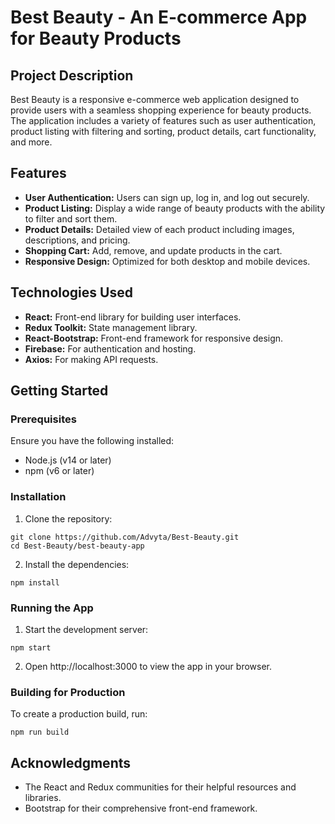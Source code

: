 # Best Beauty - An E-commerce App for Beauty Products

## Project Description
Best Beauty is a responsive e-commerce web application designed to provide users with a seamless shopping experience for beauty products. The application includes a variety of features such as user authentication, product listing with filtering and sorting, product details, cart functionality, and more.

## Features
- **User Authentication:** Users can sign up, log in, and log out securely.
- **Product Listing:** Display a wide range of beauty products with the ability to filter and sort them.
- **Product Details:** Detailed view of each product including images, descriptions, and pricing.
- **Shopping Cart:** Add, remove, and update products in the cart.
- **Responsive Design:** Optimized for both desktop and mobile devices.

## Technologies Used
- **React:** Front-end library for building user interfaces.
- **Redux Toolkit:** State management library.
- **React-Bootstrap:** Front-end framework for responsive design.
- **Firebase:** For authentication and hosting.
- **Axios:** For making API requests.

## Getting Started

### Prerequisites
Ensure you have the following installed:

- Node.js (v14 or later)
- npm (v6 or later)

### Installation

1. Clone the repository:
```
git clone https://github.com/Advyta/Best-Beauty.git
cd Best-Beauty/best-beauty-app
```

2. Install the dependencies:
```
npm install
```

### Running the App

1. Start the development server:
```
npm start
```

2. Open http://localhost:3000 to view the app in your browser.

### Building for Production

To create a production build, run:
```
npm run build
```

## Acknowledgments
- The React and Redux communities for their helpful resources and libraries.
- Bootstrap for their comprehensive front-end framework.